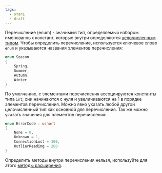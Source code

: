 ```yaml
---
tags:
  - этап1
  - draft
---
```

Перечисление (enum) - значимый тип, определяемый набором именованных констант, которые внутри определяются [целочисленным типом](Целочисленные%20типы). Чтобы определить перечисление, используется ключевое слово `enum` и указываются названия элементов перечисления:

```cs
enum Season
{
    Spring,
    Summer,
    Autumn,
    Winter
}
```

По умолчанию, с элементами перечисления ассоциируются константы типа `int`; они начинаются с нуля и увеличиваются на 1 в порядке элементов перечисления. Можно явно указать любой другой целочисленный тип как основной для перечисления. Так же можно указать значения для элементов перечисления:

```cs
enum ErrorCode : ushort
{
    None = 0,
    Unknown = 1,
    ConnectionLost = 100,
    OutlierReading = 200
}
```

Определить методы внутри перечисления нельзя, используйте для этого [методы расширения](Методы%20расширения.md).